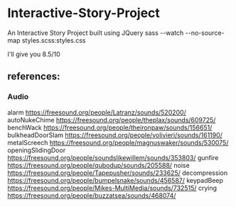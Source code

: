 # Interactive-Story-Project

An Interactive Story Project built using JQuery
sass --watch --no-source-map styles.scss:styles.css

I'll give you 8.5/10

## references:

### Audio

alarm https://freesound.org/people/Latranz/sounds/520200/
autoNukeChime https://freesound.org/people/theplax/sounds/609725/
benchWack https://freesound.org/people/theironpaw/sounds/156651/
bulkheadDoorSlam https://freesound.org/people/volivieri/sounds/161190/
metalScreech https://freesound.org/people/magnuswaker/sounds/530075/
openingSlidingDoor https://freesound.org/people/soundslikewillem/sounds/353803/
gunfire https://freesound.org/people/qubodup/sounds/205588/
noise https://freesound.org/people/Tapepusher/sounds/233625/
decompression https://freesound.org/people/bumpelsnake/sounds/456587/
keypadBeep https://freesound.org/people/Mikes-MultiMedia/sounds/732515/
crying https://freesound.org/people/buzzatsea/sounds/468074/
